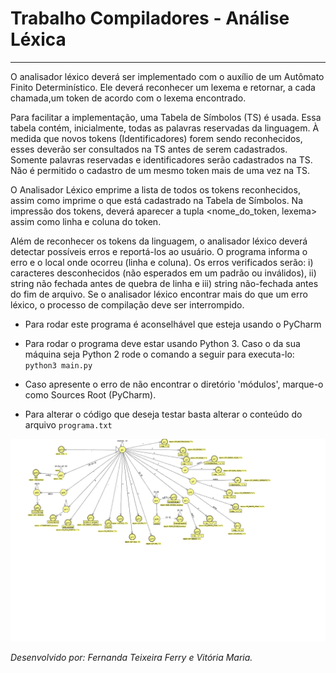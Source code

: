 # Trabalho Compiladores - Análise Léxica

---

O analisador léxico deverá ser implementado com o auxílio de um Autômato Finito Determinístico. Ele deverá reconhecer um lexema e retornar, a cada chamada,um token de acordo com o lexema encontrado.

Para facilitar a implementação, uma Tabela de Símbolos (TS) é usada. Essa tabela contém,
inicialmente, todas as palavras reservadas da linguagem. À medida que novos tokens (Identificadores) forem sendo reconhecidos, esses deverão ser consultados na TS antes de serem cadastrados. Somente palavras reservadas e identificadores serão cadastrados na TS. Não é
permitido o cadastro de um mesmo token mais de uma vez na TS.

O Analisador Léxico emprime a lista de todos os tokens reconhecidos, assim como
imprime o que está cadastrado na Tabela de Símbolos. Na impressão dos tokens, deverá aparecer a tupla <nome_do_token, lexema> assim como linha e coluna do token.

Além de reconhecer os tokens da linguagem, o analisador léxico deverá detectar possíveis erros e
reportá-los ao usuário. O programa informa o erro e o local onde ocorreu (linha e coluna).
Os erros verificados serão: i) caracteres desconhecidos (não esperados em um padrão ou inválidos),
ii) string não fechada antes de quebra de linha e iii) string não-fechada antes do fim de arquivo. Se o
analisador léxico encontrar mais do que um erro léxico, o processo de compilação deve ser
interrompido.

 
* Para rodar este programa é aconselhável que esteja usando o PyCharm 

* Para rodar o programa deve estar usando Python 3. Caso o da sua máquina seja Python 2 rode o comando a seguir para executa-lo:
`python3 main.py`

* Caso apresente o erro de não encontrar o diretório 'módulos', marque-o como Sources Root (PyCharm).

* Para alterar o código que deseja testar basta alterar o conteúdo do arquivo `programa.txt`

![AFD](AUTOMATO.jff.png)

*Desenvolvido por: Fernanda Teixeira Ferry e Vitória Maria.*